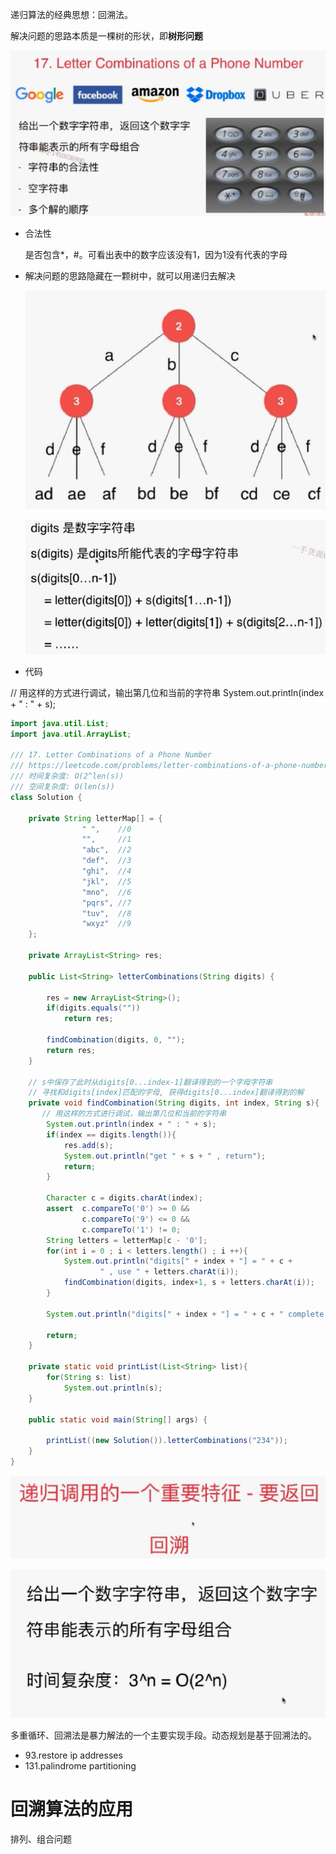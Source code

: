 递归算法的经典思想：回溯法。

解决问题的思路本质是一棵树的形状，即**树形问题**

![1542597714569](assets/1542597714569.png)

- 合法性

  是否包含*，#。可看出表中的数字应该没有1，因为1没有代表的字母

- 解决问题的思路隐藏在一颗树中，就可以用递归去解决

  ![1542597874043](assets/1542597874043.png)

  

  ![1542597920572](assets/1542597920572.png)

- 代码

// 用这样的方式进行调试，输出第几位和当前的字符串
        System.out.println(index + " : " + s);

```java
import java.util.List;
import java.util.ArrayList;

/// 17. Letter Combinations of a Phone Number
/// https://leetcode.com/problems/letter-combinations-of-a-phone-number/description/
/// 时间复杂度: O(2^len(s))
/// 空间复杂度: O(len(s))
class Solution {

    private String letterMap[] = {
                " ",    //0
                "",     //1
                "abc",  //2
                "def",  //3
                "ghi",  //4
                "jkl",  //5
                "mno",  //6
                "pqrs", //7
                "tuv",  //8
                "wxyz"  //9
    };

    private ArrayList<String> res;

    public List<String> letterCombinations(String digits) {

        res = new ArrayList<String>();
        if(digits.equals(""))
            return res;

        findCombination(digits, 0, "");
        return res;
    }

    // s中保存了此时从digits[0...index-1]翻译得到的一个字母字符串
    // 寻找和digits[index]匹配的字母, 获得digits[0...index]翻译得到的解
    private void findCombination(String digits, int index, String s){
	   // 用这样的方式进行调试，输出第几位和当前的字符串
        System.out.println(index + " : " + s);
        if(index == digits.length()){
            res.add(s);
            System.out.println("get " + s + " , return");
            return;
        }

        Character c = digits.charAt(index);
        assert  c.compareTo('0') >= 0 &&
                c.compareTo('9') <= 0 &&
                c.compareTo('1') != 0;
        String letters = letterMap[c - '0'];
        for(int i = 0 ; i < letters.length() ; i ++){
            System.out.println("digits[" + index + "] = " + c +
                    " , use " + letters.charAt(i));
            findCombination(digits, index+1, s + letters.charAt(i));
        }

        System.out.println("digits[" + index + "] = " + c + " complete, return");

        return;
    }

    private static void printList(List<String> list){
        for(String s: list)
            System.out.println(s);
    }

    public static void main(String[] args) {

        printList((new Solution()).letterCombinations("234"));
    }
}
```

![1542599486267](assets/1542599486267.png)

![1542599591345](assets/1542599591345.png)

多重循环、回溯法是暴力解法的一个主要实现手段。动态规划是基于回溯法的。

- 93.restore ip addresses
- 131.palindrome partitioning

# 回溯算法的应用

排列、组合问题